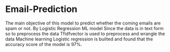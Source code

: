 # Email-Prediction
The main objective of this model to predict whether the coming emails are spam or not.
By Logistic Regression ML model
Since the data is in text form so to preprocess the data Tfidfvector is used to preprocess and wrangle the data
Machine learning Logistic regression is builted and found that the accuracy score of the model is 97%.
